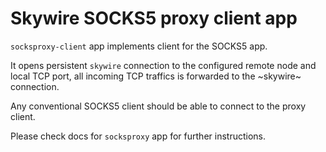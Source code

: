 # Skywire SOCKS5 proxy client app

`socksproxy-client` app implements client for the SOCKS5 app.

It opens persistent `skywire` connection to the configured remote node
and local TCP port, all incoming TCP traffics is forwarded to the
~skywire~ connection.

Any conventional SOCKS5 client should be able to connect to the proxy client.

Please check docs for `socksproxy` app for further instructions.
